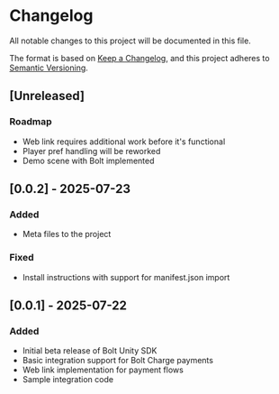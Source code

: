 # Changelog

All notable changes to this project will be documented in this file.

The format is based on [Keep a Changelog](https://keepachangelog.com/en/1.0.0/),
and this project adheres to [Semantic Versioning](https://semver.org/spec/v2.0.0.html).

## [Unreleased]

### Roadmap
- Web link requires additional work before it's functional
- Player pref handling will be reworked
- Demo scene with Bolt implemented

## [0.0.2] - 2025-07-23

### Added
- Meta files to the project

### Fixed
- Install instructions with support for manifest.json import

## [0.0.1] - 2025-07-22

### Added
- Initial beta release of Bolt Unity SDK
- Basic integration support for Bolt Charge payments
- Web link implementation for payment flows
- Sample integration code